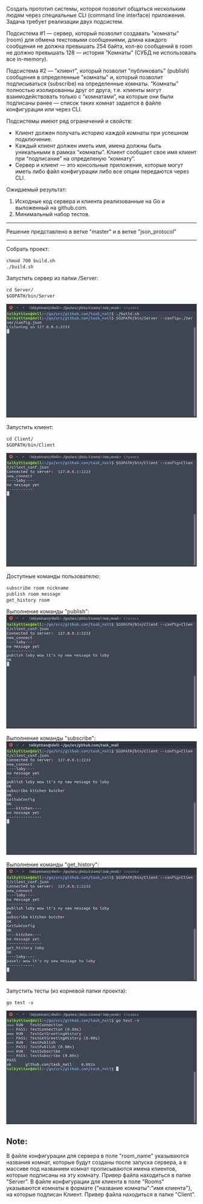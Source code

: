 Создать прототип системы, котороя позволит общаться нескольким людям через специальные CLI (command line interface) приложения. Задача требует реализации двух подсистем.

Подсистема #1 — сервер, который позволит создавать "комнаты" (room) для обмена текстовыми сообщениями, длина каждого сообщения не должна превышать 254 байта, кол-во сообщений в room не должно превышать 128 — история “Комнаты” (СУБД не использовать все in-memory).

Подсистема #2 — "клиент", который позволит "публиковать" (publish) сообщения в определенные "комнаты" и, который позволит подписываться (subscribe) на определенные комнаты. ”Комнаты” полностью изолированны друг от друга, т.е. клиенты могут взаимодействовать только с “комнатами”, на которые они были подписаны ранее — список таких комнат задается в файле конфигурации или через CLI.

Подсистемы имеют ряд ограничений и свойств:

- Клиент должен получать историю каждой комнаты при успешном подключение.
- Каждый клиент должен иметь имя, имена должны быть уникальными в рамках “комнаты”. Клиент сообщает свое имя клиент при “подписание” на определеную “комнату”.
- Сервер и клиент — это консольные приложения, которые могут иметь либо файл конфигурации либо все опции передаются через CLI.

Ожидаемый результат:
1) Исходные код сервера и клиента реализованные на Go и выложенный на github.com.
2) Минимальный набор тестов.
------------------------------------------------

Решение представлено в ветке "master" и в ветке "json_protocol"

------------------------------------------------

Собрать проект:
```console
chmod 700 build.sh
./build.sh
```

Запустить сервер из папки /Server:
```console
cd Server/
$GOPATH/bin/Server
```
![Image alt](https://github.com/Talkytitan5127/task_mail/raw/picture/desc/json_runserver.png)

Запустить клиент:
```console
cd Client/
$GOPATH/bin/Client
```
![Image alt](https://github.com/Talkytitan5127/task_mail/raw/picture/desc/json_runclient.png)

Доступные команды пользователю:
```console
subscribe room nickname
publish room message
get_history room
```

Выполнение команды "publish":
![Image alt](https://github.com/Talkytitan5127/task_mail/raw/picture/desc/json_publish.png)

Выполнение команды "subscribe":
![Image alt](https://github.com/Talkytitan5127/task_mail/raw/picture/desc/json_subscribe.png)

Выполнение команды "get_history":
![Image alt](https://github.com/Talkytitan5127/task_mail/raw/picture/desc/json_history.png)

Запустить тесты (из корневой папки проекта):
```console
go test -v
```
![Image alt](https://github.com/Talkytitan5127/task_mail/raw/picture/desc/json_test.png)

## Note:
В файле конфигурации для сервера в поле "room_name" указываются названия комнат, которые будут созданы после запуска сервера, а в массиве под названием комнат прописываются имена клиентов, которые подписаны на эту комнату.
Привер файла находиться в папке "Server".
В файле конфигурации для клиента в поле "Rooms" указываются комнаты в формате {"название комнаты":"имя клиента"}, на которые подписан Клиент.
Привер файла находиться в папке "Client".